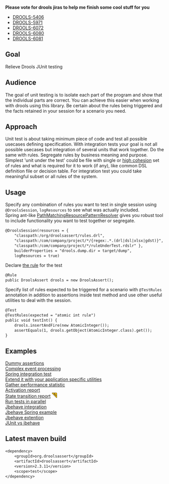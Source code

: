 **Please vote for drools jiras to help me finish some cool stuff for you**
* [DROOLS-5406](https://issues.redhat.com/browse/DROOLS-5406)
* [DROOLS-5971](https://issues.redhat.com/browse/DROOLS-5971)
* [DROOLS-6072](https://issues.redhat.com/browse/DROOLS-6072)
* [DROOLS-6080](https://issues.redhat.com/browse/DROOLS-6080)
* [DROOLS-6081](https://issues.redhat.com/browse/DROOLS-6081)

## Goal

Relieve Drools JUnit testing 

## Audience

The goal of unit testing is to isolate each part of the program and show that the individual parts are correct. You can achieve this easier when working with drools using this library. Be certain about the rules being triggered and the facts retained in your session for a scenario you need.

## Approach

Unit test is about taking minimum piece of code and test all possible usecases defining specification. With integration tests your goal is not all possible usecases but integration of several units that work together. Do the same with rules. Segregate rules by business meaning and purpose. Simplest 'unit under the test' could be file with single or [high cohesion](https://stackoverflow.com/q/10830135/448078) set of rules and what is required for it to work (if any), like common DSL definition file or decision table. For integration test you could take meaningful subset or all rules of the system. 

## Usage

Specify any combination of rules you want to test in single session using `@DroolsSession`, `logResources` to see what was actually included.  
Spring ant-like [PathMatchingResourcePatternResolver](https://docs.spring.io/spring-framework/docs/current/javadoc-api/org/springframework/core/io/support/PathMatchingResourcePatternResolver.html) gives you robust tool to include functionality you want to test together or segregate.  

    @DroolsSession(resources = {
        "classpath:/org/droolsassert/rules.drl",
        "classpath:/com/company/project/*/{regex:.*.(drl|dsl|xlsx|gdst)}",
        "classpath:/com/company/project/*/ruleUnderTest.rdslr" },
        builderProperties = "drools.dump.dir = target/dump",
        logResources = true)

Declare [the rule](https://www.baeldung.com/junit-4-rules) for the test

    @Rule
    public DroolsAssert drools = new DroolsAssert();

Specify list of rules expected to be triggered for a scenario with `@TestRules` annotation in addition to assertions inside test method and use other useful utilities to deal with the session.

    @Test
    @TestRules(expected = "atomic int rule")
    public void testInt() {
        drools.insertAndFire(new AtomicInteger());
        assertEquals(1, drools.getObject(AtomicInteger.class).get());
    }

## Examples

[Dummy assertions](https://github.com/droolsassert/droolsassert/wiki/Dummy-assertions)  
[Complex event processing](https://github.com/droolsassert/droolsassert/wiki/Complex-event-processing)  
[Spring integration test](https://github.com/droolsassert/droolsassert/wiki/Spring-integration-test)  
[Extend it with your application specific utilities](https://github.com/droolsassert/droolsassert/wiki/Extension-example)  
[Gather performance statistic](https://github.com/droolsassert/droolsassert/wiki/Performance-stats)  
[Activation report](https://github.com/droolsassert/droolsassert/wiki/Activation-report)  
[State transition report](https://github.com/droolsassert/droolsassert/wiki/State-transition-report) <img src="wiki-data/new.png"/>  
[Run tests in parallel](https://github.com/droolsassert/droolsassert/wiki/Parallel-run)  
[Jbehave integration](https://github.com/droolsassert/droolsassert/wiki/Jbehave-integration)  
[Jbehave Spring example](https://github.com/droolsassert/droolsassert/wiki/Jbehave-Spring-example)  
[Jbehave extention](https://github.com/droolsassert/droolsassert/wiki/Jbehave-extention)  
[JUnit vs jbehave](https://github.com/droolsassert/droolsassert/wiki/JUnit-vs-jbehave)  

## Latest maven build

    <dependency>
        <groupId>org.droolsassert</groupId>
        <artifactId>droolsassert</artifactId>
        <version>2.3.11</version>
        <scope>test</scope>
    </dependency>
